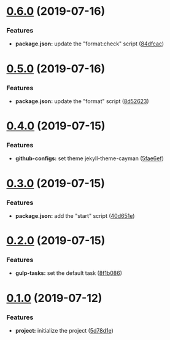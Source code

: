 <a name="0.6.0"></a>

# [0.6.0](https://github.com/ecmatonix/gulp-project-basis/compare/v0.5.0...v0.6.0) (2019-07-16)

### Features

- **package.json:** update the "format:check" script ([84dfcac](https://github.com/ecmatonix/gulp-project-basis/commit/84dfcac))

<a name="0.5.0"></a>

# [0.5.0](https://github.com/ecmatonix/gulp-project-basis/compare/v0.4.0...v0.5.0) (2019-07-16)

### Features

- **package.json:** update the "format" script ([8d52623](https://github.com/ecmatonix/gulp-project-basis/commit/8d52623))

<a name="0.4.0"></a>

# [0.4.0](https://github.com/ecmatonix/gulp-project-basis/compare/v0.3.0...v0.4.0) (2019-07-15)

### Features

- **github-configs:** set theme jekyll-theme-cayman ([5fae6ef](https://github.com/ecmatonix/gulp-project-basis/commit/5fae6ef))

<a name="0.3.0"></a>

# [0.3.0](https://github.com/ecmatonix/gulp-project-basis/compare/v0.2.0...v0.3.0) (2019-07-15)

### Features

- **package.json:** add the "start" script ([40d651e](https://github.com/ecmatonix/gulp-project-basis/commit/40d651e))

<a name="0.2.0"></a>

# [0.2.0](https://github.com/ecmatonix/gulp-project-basis/compare/v0.1.0...v0.2.0) (2019-07-15)

### Features

- **gulp-tasks:** set the default task ([8f1b086](https://github.com/ecmatonix/gulp-project-basis/commit/8f1b086))

<a name="0.1.0"></a>

# [0.1.0](https://github.com/ecmatonix/gulp-project-basis/compare/5d78d1e...v0.1.0) (2019-07-12)

### Features

- **project:** initialize the project ([5d78d1e](https://github.com/ecmatonix/gulp-project-basis/commit/5d78d1e))
